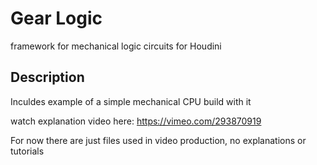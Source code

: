 
# Gear Logic

framework for mechanical logic circuits for Houdini

## Description

Inculdes example of a simple mechanical CPU build with it

watch explanation video here: https://vimeo.com/293870919

For now there are just files used in video production, no explanations or tutorials

